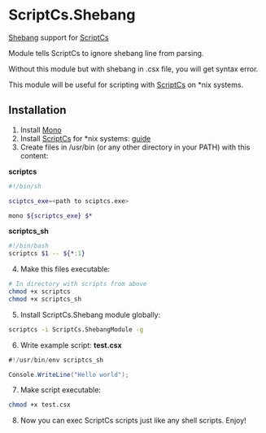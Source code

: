 ScriptCs.Shebang
================

[Shebang](http://en.wikipedia.org/wiki/Shebang_(Unix)) support for [ScriptCs](http://scriptcs.net/)

Module tells ScriptCs to ignore shebang line from parsing.

Without this module but with shebang in .csx file, you will get syntax error.


This module will be useful for scripting with [ScriptCs](http://scriptcs.net/) on *nix systems.

Installation
------------
1. Install [Mono](http://www.mono-project.com/download/)
2. Install [ScriptCs](http://scriptcs.net/) for *nix systems: [guide](https://github.com/scriptcs/scriptcs/wiki/Installing-on-Mac-and-Linux)
3. Create files in /usr/bin (or any other directory in your PATH) with this content:

  **scriptcs**
  ```bash
  #!/bin/sh
  
  sciptcs_exe=<path to sciptcs.exe>
  
  mono ${scriptcs_exe} $*
  ```
  
  **scriptcs_sh**
  ```bash
  #!/bin/bash
  scriptcs $1 -- ${*:1}
  ```

4. Make this files executable: 
  ```sh
  # In directory with scripts from above
  chmod +x scriptcs
  chmod +x scriptcs_sh
  ```
5. Install ScriptCs.Shebang module globally:
  ```sh
  scriptcs -i ScriptCs.ShebangModule -g
  ```

6. Write example script:
  **test.csx**
  ```csharp
  #!/usr/bin/env scriptcs_sh
  
  Console.WriteLine("Hello world");
  ```
  
7. Make script executable:
  ```sh
  chmod +x test.csx
  ```
8. Now you can exec ScriptCs scripts just like any shell scripts. Enjoy!
